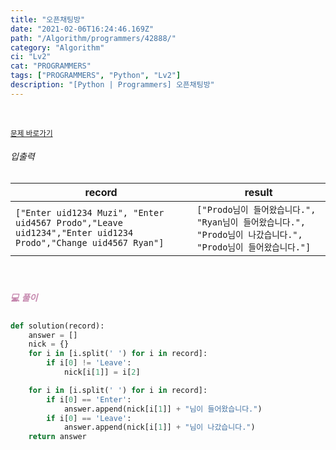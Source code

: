 ```yaml
---
title: "오픈채팅방"
date: "2021-02-06T16:24:46.169Z"
path: "/Algorithm/programmers/42888/"
category: "Algorithm"
ci: "Lv2"
cat: "PROGRAMMERS"
tags: ["PROGRAMMERS", "Python", "Lv2"]
description: "[Python | Programmers] 오픈채팅방"
---
```


<br />

<a href="https://programmers.co.kr/learn/courses/30/lessons/42888"><small>문제 바로가기</small></a>

###### 입출력

| record                                                       | result                                                       |
| ------------------------------------------------------------ | ------------------------------------------------------------ |
| `["Enter uid1234 Muzi", "Enter uid4567 Prodo","Leave uid1234","Enter uid1234 Prodo","Change uid4567 Ryan"]` | `["Prodo님이 들어왔습니다.", "Ryan님이 들어왔습니다.", "Prodo님이 나갔습니다.", "Prodo님이 들어왔습니다."]` |

<br />

##### <h5 style="color:#C587AE;">💻 풀이</h5>

```python
def solution(record):
    answer = []
    nick = {}
    for i in [i.split(' ') for i in record]:
        if i[0] != 'Leave':
            nick[i[1]] = i[2]

    for i in [i.split(' ') for i in record]:
        if i[0] == 'Enter':
            answer.append(nick[i[1]] + "님이 들어왔습니다.")
        if i[0] == 'Leave':
            answer.append(nick[i[1]] + "님이 나갔습니다.")
    return answer
```

<br />



